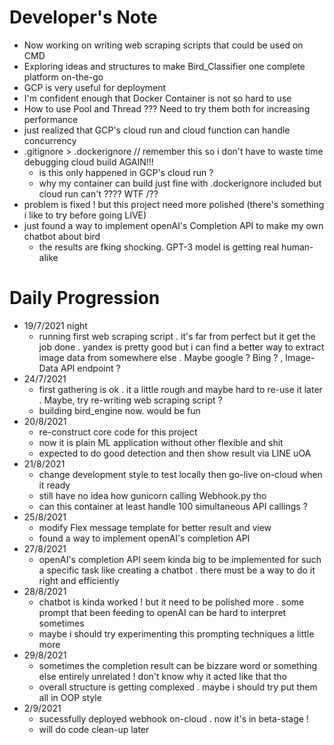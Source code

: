 # Developer's Note
- Now working on writing web scraping scripts that could be used on CMD
- Exploring ideas and structures to make Bird_Classifier one complete platform on-the-go
- GCP is very useful for deployment
- I'm confident enough that Docker Container is not so hard to use
- How to use Pool and Thread ??? Need to try them both for increasing performance
- just realized that GCP's cloud run and cloud function can handle concurrency
- .gitignore > .dockerignore // remember this so i don't have to waste time debugging cloud build AGAIN!!!
    - is this only happened in GCP's cloud run ?
    - why my container can build just fine with .dockerignore included but cloud run can't ???? WTF /??
- problem is fixed ! but this project need more polished (there's something i like to try before going LIVE)
- just found a way to implement openAI's Completion API to make my own chatbot about bird
    - the results are fking shocking. GPT-3 model is getting real human-alike
# Daily Progression
- 19/7/2021 night
    - running first web scraping script . it's far from perfect but it get the job done . yandex is pretty good but i can find a better way to extract image data from somewhere else . Maybe google ? Bing ? , Image-Data API endpoint ?
- 24/7/2021 
    - first gathering is ok . it a little rough and maybe hard to re-use it later . Maybe, try re-writing web scraping script ?
    - building bird_engine now. would be fun
- 20/8/2021
    - re-construct core code for this project
    - now it is plain ML application without other flexible and shit
    - expected to do good detection and then show result via LINE uOA
- 21/8/2021
    - change development style to test locally then go-live on-cloud when it ready
    - still have no idea how gunicorn calling Webhook.py tho
    - can this container at least handle 100 simultaneous API callings ?
- 25/8/2021
    - modify Flex message template for better result and view
    - found a way to implement openAI's completion API
- 27/8/2021
    - openAI's completion API seem kinda big to be implemented for such a specific task like creating a chatbot . there must be a way to do it right and efficiently
- 28/8/2021
    - chatbot is kinda worked ! but it need to be polished more . some prompt that been feeding to openAI can be hard to interpret sometimes
    - maybe i should try experimenting this prompting techniques a little more
- 29/8/2021
    - sometimes the completion result can be bizzare word or something else entirely unrelated ! don't know why it acted like that tho
    - overall structure is getting complexed . maybe i should try put them all in OOP style
- 2/9/2021
    - sucessfully deployed webhook on-cloud . now it's in beta-stage !
    - will do code clean-up later